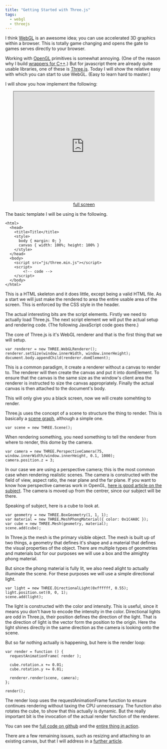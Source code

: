 ```yaml
---
title: "Getting Started with Three.js"
tags:
  - webgl
  - threejs
---
```


I think [WebGL] is an awesome idea; you can use accelerated 3D graphics within 
a browser. This is totally game changing and opens the gate to games serves 
directly to your browser. 

Working with [OpenGL] primitives is somewhat annoying. (One of the reason why
I build [wrappers for C++][pkzo].) But for javascript there are already quite 
usable libraries, one of these is [Three.js]. Today I will show the relative 
easy with which you can start to use WebGL. (Easy to learn hard to master.)

I will show you how implement the following:

<!-- TODO get bootstrap to do the heavy lifting -->
<div style="text-align: center">  
  <iframe style="width: 450px; height: 350px" src="http://three.rioki.org/first.html"></iframe>
  <br>
  <a href="http://three.rioki.org/first.html">full screen</a>
</div>

<!--more-->

The basic template I will be using is the following.

    <html>
      <head>
        <title>Title</title>
        <style>
          body { margin: 0; }
          canvas { width: 100%; height: 100% }
        </style>
      </head>
      <body>    
        <script src="js/three.min.js"></script>    
        <script>
            <!-- code -->
        </script>
      </body>
    </html>
    
This is a HTML skeleton and it does little, except being a valid HTML file. As 
a start we will just make the rendered to area the entire usable area of the 
screen. This is enforced by the CSS style in the header.

The actual interesting bits are the script elements. Firstly we need to actually
load Three.js. The next script element we will put the actual setup and 
rendering code. (The following JavaScript code goes there.)

The core of Three.js is it's WebGL renderer and that is the first thing
that we will setup.

    var renderer = new THREE.WebGLRenderer();
    renderer.setSize(window.innerWidth, window.innerHeight);
    document.body.appendChild(renderer.domElement);

This is a common paradigm, it create a renderer without a canvas to render to. 
The renderer will then create the canvas and put it into domElement. To ensure
that the canvas is the same size as the window's client area the renderer is 
instructed to size the canvas appropriately. Finally the actual canvas is then 
attached to the document's body. 

This will only give you a black screen, now we will create somehting to render.

Three.js uses the concept of a scene to structure the thing to render. This
is basically a [scene graph][1], although a simple one.

    var scene = new THREE.Scene();
    
When rendering something, you need something to tell the renderer from where to 
render, this dome by the camera.

    var camera = new THREE.PerspectiveCamera(75, window.innerWidth/window.innerHeight, 0.1, 1000);
    camera.position.z = 3;
    
In our case we are using a perspective camera; this is the most common case when
rendering realistic scenes. The camera is constructed with the field of view, 
aspect ratio, the near plane and the far plane. If you want to know how 
perspective cameras work in OpenGL, [here is good article on the subject][2]. 
The camera is moved up from the centrer, since our subject will be there.

Speaking of subject, here is a cube to look at.

    var geometry = new THREE.BoxGeometry(1, 1, 1);
    var material = new THREE.MeshPhongMaterial({ color: 0x1C4A8C });
    var cube = new THREE.Mesh(geometry, material);
    scene.add(cube);

In Three.js the mesh is the primary visible object. The mesh is built up of two
things, a geometry that defines it's shape and a material that defines the 
visual properties of the object. There are multiple types of geometries and
materials but for our purposes we will use a box and the almighty phong material. 

But since the phong material is fully lit, we also need alight to actually 
illuminate the scene. For these purposes we will use a simple directional light.

    var light = new THREE.DirectionalLight(0xffffff, 0.55);
    light.position.set(0, 0, 1);
    scene.add(light);
    
The light is constructed with the color and intensity. This is useful, since it 
means you don't have to encode the intensity in the color. Directional lights are
odd in Three.js, their position defines the direction of the light. That is
the direction of light is the vector form the position to the origin. Here the 
light shines directly in the same direction as the camera is looking onto the
scene.

But so far nothing actually is happening, but here is the render loop:

    var render = function () {
      requestAnimationFrame( render );

      cube.rotation.x += 0.01;
      cube.rotation.y += 0.01;

      renderer.render(scene, camera);
    };

    render();

The render loop uses the requestAnimationFrame function to ensure continues 
rendering without taxing the CPU unnecessary. The function also rotates the cube,
to show that this actually is dynamic. But the really important bit is the 
invocation of the actual render function of the renderer.

You can see the [full code on github][3] and the [entire thing in action][4].

There are a few remaining issues, such as resizing and attaching to an existing
canvas, but that I will address in a [further article][5]. 
    
[WebGL]: https://www.chromeexperiments.com/webgl
[OpenGL]: https://www.opengl.org/
[pkzo]: https://github.com/rioki/pkzo
[Three.js]: http://threejs.org/
[1]: https://en.wikipedia.org/wiki/Scene_graph
[2]: http://blog.db-in.com/cameras-on-opengl-es-2-x/
[3]: https://github.com/rioki/three.rioki.org/blob/master/first.html
[4]: http://three.rioki.org/first.html
[5]: /2015/04/19/threejs-resize-and-canvas.html
